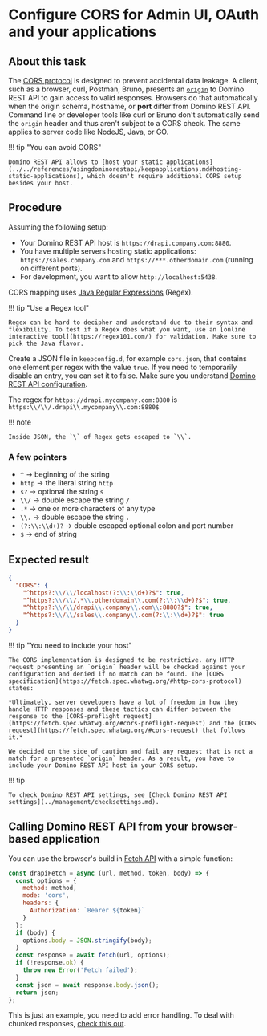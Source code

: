 # Configure CORS for Admin UI, OAuth and your applications

## About this task

The [CORS protocol](https://fetch.spec.whatwg.org/#http-cors-protocol) is designed to prevent accidental data leakage. A client, such as a browser, curl, Postman, Bruno, presents an [`origin`](https://developer.mozilla.org/en-US/docs/Web/HTTP/Reference/Headers/Origin) to Domino REST API to gain access to valid responses. Browsers do that automatically when the origin schema, hostname, or **port** differ from Domino REST API. Command line or developer tools like curl or Bruno don't automatically send the `origin` header and thus aren't subject to a CORS check. The same applies to server code like NodeJS, Java, or GO.

!!! tip "You can avoid CORS"

    Domino REST API allows to [host your static applications](../../references/usingdominorestapi/keepapplications.md#hosting-static-applications), which doesn't require additional CORS setup besides your host.

## Procedure

Assuming the following setup:

- Your Domino REST API host is `https://drapi.company.com:8880`.
- You have multiple servers hosting static applications: `https://sales.company.com` and `https://***.otherdomain.com` (running on different ports).
- For development, you want to allow `http://localhost:5438`.

CORS mapping uses [Java Regular Expressions](https://www.w3schools.com/java/java_regex.asp) (Regex).

!!! tip "Use a Regex tool"

    Regex can be hard to decipher and understand due to their syntax and flexibility. To test if a Regex does what you want, use an [online interactive tool](https://regex101.com/) for validation. Make sure to pick the Java flavor.

Create a JSON file in `keepconfig.d`, for example `cors.json`, that contains one element per regex with the value `true`. If you need to temporarily disable an entry, you can set it to false. Make sure you understand [Domino REST API configuration](../../references/configuration/understandingconfig.md).

The regex for `https://drapi.mycompany.com:8880` is `https:\\/\\/.drapi\\.mycompany\\.com:8880$`

!!! note

    Inside JSON, the `\` of Regex gets escaped to `\\`.

### A few pointers

- `^` &rarr; beginning of the string
- `http` &rarr; the literal string `http`
- `s?` &rarr; optional the string `s`
- `\\/` &rarr; double escape the string `/`
- `.*` &rarr; one or more characters of any type
- `\\.` &rarr; double escape the string `.`
- `(?:\\:\\d+)?` &rarr; double escaped optional colon and port number
- `$` &rarr; end of string

## Expected result

```json
{
  "CORS": {
    "^https?:\\/\\/localhost(?:\\:\\d+)?$": true,
    "^https?:\\/\\/.*\\.otherdomain\\.com(?:\\:\\d+)?$": true,
    "^https?:\\/\\/drapi\\.company\\.com\\:8880?$": true,
    "^https?:\\/\\/sales\\.company\\.com(?:\\:\\d+)?$": true
  }
}
```

!!! tip "You need to include your host"

    The CORS implementation is designed to be restrictive. any HTTP request presenting an `origin` header will be checked against your configuration and denied if no match can be found. The [CORS specification](https://fetch.spec.whatwg.org/#http-cors-protocol) states:

    *Ultimately, server developers have a lot of freedom in how they handle HTTP responses and these tactics can differ between the response to the [CORS-preflight request](https://fetch.spec.whatwg.org/#cors-preflight-request) and the [CORS request](https://fetch.spec.whatwg.org/#cors-request) that follows it.*

    We decided on the side of caution and fail any request that is not a match for a presented `origin` header. As a result, you have to include your Domino REST API host in your CORS setup.

!!! tip

    To check Domino REST API settings, see [Check Domino REST API settings](../management/checksettings.md).

## Calling Domino REST API from your browser-based application

You can use the browser's build in [Fetch API](https://developer.mozilla.org/en-US/docs/Web/API/Fetch_API/Using_Fetch) with a simple function:

```js
const drapiFetch = async (url, method, token, body) => {
  const options = {
    method: method,
    mode: 'cors',
    headers: {
      Authorization: `Bearer ${token}`
    }
  };
  if (body) {
    options.body = JSON.stringify(body);
  }
  const response = await fetch(url, options);
  if (!response.ok) {
    throw new Error('Fetch failed');
  }
  const json = await response.body.json();
  return json;
};
```

This is just an example, you need to add error handling. To deal with chunked responses, [check this out](https://www.wissel.net/blog/2023/07/handle-http-chunked-responses.html).

<!--
## Let's connect

"feedback.md"
-->